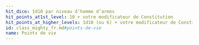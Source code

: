 ```yaml
---
hit_dice: 1d10 par niveau d’homme d’armes
hit_points_at1st_level: 10 + votre modificateur de Constitution
hit_points_at_higher_levels: 1d10 (ou 6) + votre modificateur de Constitution par niveau d’homme d’armes après le niveau 1
id: class_mighty_fr.md#points-de-vie
name: Points de vie
---
```


